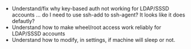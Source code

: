- Understand/fix why key-based auth not working for LDAP/SSSD accounts ... do I need to use ssh-add to ssh-agent? It looks like it does defautly?
- Understand how to make wheel/root access work reliably for LDAP/SSSD accounts
- Understand how to modify, in settings, if machine will sleep or not.